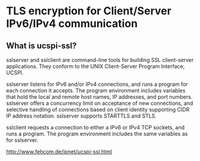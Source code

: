 TLS encryption for Client/Server IPv6/IPv4 communication
========================================================

What is ucspi-ssl?
------------------

sslserver and sslclient are command-line tools for building SSL client-server applications. They conform to the UNIX Client-Server Program Interface, UCSPI.

sslserver listens for IPv6 and/or IPv4 connections, and runs a program for each connection it accepts. The program environment includes variables that hold the local and remote host names, IP addresses, and port numbers. sslserver offers a concurrency limit on acceptance of new connections, and selective handling of connections based on client identity supporting CIDR IP address notation. sslserver supports STARTTLS and STLS.

sslclient requests a connection to either a IPv6 or IPv4 TCP sockets, and runs a program. The program environment includes the same variables as for sslserver.

http://www.fehcom.de/ipnet/ucspi-ssl.html
